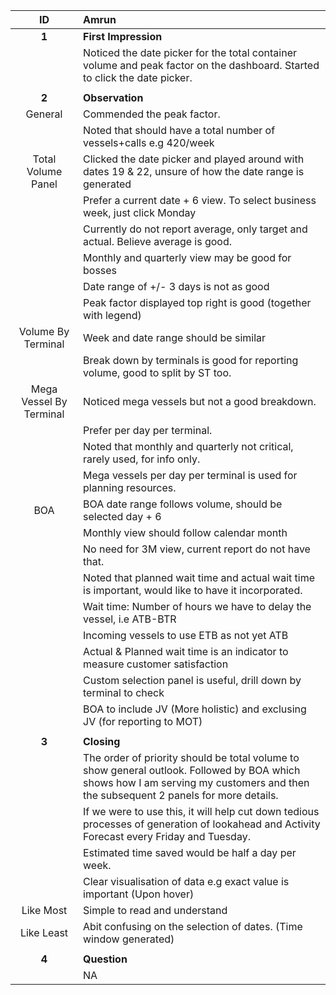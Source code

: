 |**ID**        |      Amrun  |
| :---:                     |:----              |
|**1**                    | **First Impression**  |
|                         | Noticed the date picker for the total container volume and peak factor on the dashboard. Started to click the date picker. |
|                         | |
|**2**                    | **Observation** |
| General                 | Commended the peak factor. |
|                         | Noted that should have a total number of vessels+calls e.g 420/week |
| Total Volume Panel      | Clicked the date picker and played around with dates 19 & 22, unsure of how the date range is generated |
|                         | Prefer a current date + 6 view. To select business week, just click Monday |
|                         | Currently do not report average, only target and actual. Believe average is good. |
|                         | Monthly and quarterly view may be good for bosses|
|                         | Date range of +/- 3 days is not as good |
|                         | Peak factor displayed top right is good (together with legend) |
| Volume By Terminal      | Week and date range should be similar |
|                          | Break down by terminals is good for reporting volume, good to split by ST too. |
| Mega Vessel By Terminal  | Noticed mega vessels but not a good breakdown. |
|                          | Prefer per day per terminal. |
|                          | Noted that monthly and quarterly not critical, rarely used, for info only.  |
|                          | Mega vessels per day per terminal is used for planning resources. |
| BOA                      | BOA date range follows volume, should be selected day + 6|
|                          | Monthly view should follow calendar month |
|                          | No need for 3M view, current report do not have that. |
|                          | Noted that planned wait time and actual wait time is important, would like to have it incorporated. |
|                          | Wait time: Number of hours we have to delay the vessel, i.e ATB-BTR |
|                          | Incoming vessels to use ETB as not yet ATB |
|                          | Actual & Planned wait time is an indicator to measure customer satisfaction |
|                          | Custom selection panel is useful, drill down by terminal to check |
|                          | BOA to include JV (More holistic) and exclusing JV (for reporting to MOT) |
|                         | |
|**3**                      | **Closing** |
| | The order of priority should be total volume to show general outlook. Followed by BOA which shows how I am serving my customers and then the subsequent 2 panels for more details. |
| | If we were to use this, it will help cut down tedious processes of generation of lookahead and Activity Forecast every Friday and Tuesday. |
| | Estimated time saved would be half a day per week. |
| | Clear visualisation of data e.g exact value is important (Upon hover) |
|Like Most | Simple to read and understand  |
|Like Least |  Abit confusing on the selection of dates. (Time window generated) |
|                         | |
|**4**   | **Question** |
| | NA |
